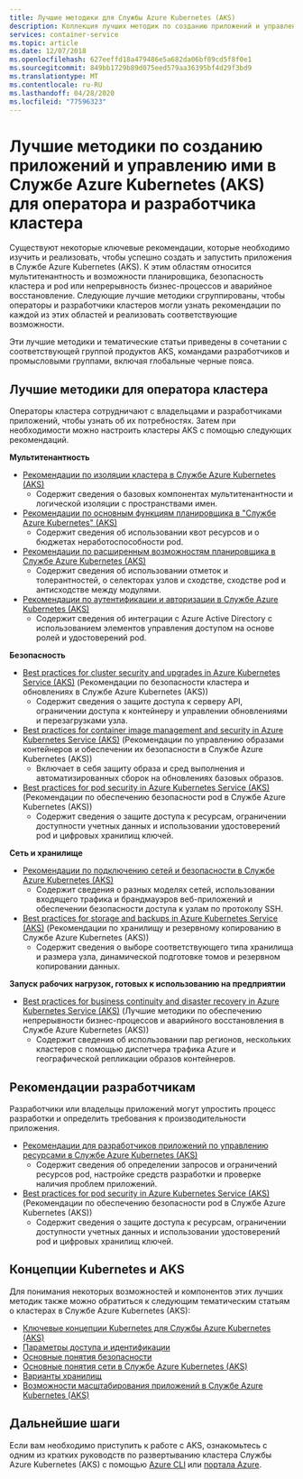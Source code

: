 ```yaml
---
title: Лучшие методики для Службы Azure Kubernetes (AKS)
description: Коллекция лучших методик по созданию приложений и управлению ими в Службе Azure Kubernetes (AKS) для оператора и разработчика кластера
services: container-service
ms.topic: article
ms.date: 12/07/2018
ms.openlocfilehash: 627eeffd18a479486e5a682da06bf89cd5f8f0e1
ms.sourcegitcommit: 849bb1729b89d075eed579aa36395bf4d29f3bd9
ms.translationtype: MT
ms.contentlocale: ru-RU
ms.lasthandoff: 04/28/2020
ms.locfileid: "77596323"
---
```

# <a name="cluster-operator-and-developer-best-practices-to-build-and-manage-applications-on-azure-kubernetes-service-aks"></a>Лучшие методики по созданию приложений и управлению ими в Службе Azure Kubernetes (AKS) для оператора и разработчика кластера

Существуют некоторые ключевые рекомендации, которые необходимо изучить и реализовать, чтобы успешно создать и запустить приложения в Службе Azure Kubernetes (AKS). К этим областям относится мультитенантность и возможности планировщика, безопасность кластера и pod или непрерывность бизнес-процессов и аварийное восстановление. Следующие лучшие методики сгруппированы, чтобы операторы и разработчики кластеров могли узнать рекомендации по каждой из этих областей и реализовать соответствующие возможности.

Эти лучшие методики и тематические статьи приведены в сочетании с соответствующей группой продуктов AKS, командами разработчиков и промысловыми группами, включая глобальные черные пояса.

## <a name="cluster-operator-best-practices"></a>Лучшие методики для оператора кластера

Операторы кластера сотрудничают с владельцами и разработчиками приложений, чтобы узнать об их потребностях. Затем при необходимости можно настроить кластеры AKS с помощью следующих рекомендаций.

**Мультитенантность**

* [Рекомендации по изоляции кластера в Службе Azure Kubernetes (AKS)](operator-best-practices-cluster-isolation.md)
    * Содержит сведения о базовых компонентах мультитенантности и логической изоляции с пространствами имен.
* [Рекомендации по основным функциям планировщика в "Службе Azure Kubernetes" (AKS)](operator-best-practices-scheduler.md)
    * Содержит сведения об использовании квот ресурсов и о бюджетах неработоспособности pod.
* [Рекомендации по расширенным возможностям планировщика в Службе Azure Kubernetes (AKS)](operator-best-practices-advanced-scheduler.md)
    * Содержит сведения об использовании отметок и толерантностей, о селекторах узлов и сходстве, сходстве pod и антисходстве между модулями.
* [Рекомендации по аутентификации и авторизации в Службе Azure Kubernetes (AKS)](operator-best-practices-identity.md)
    * Содержит сведения об интеграции с Azure Active Directory с использованием элементов управления доступом на основе ролей и удостоверений pod.

**Безопасность**

* [Best practices for cluster security and upgrades in Azure Kubernetes Service (AKS)](operator-best-practices-cluster-security.md) (Рекомендации по безопасности кластера и обновлениях в Службе Azure Kubernetes (AKS))
    * Содержит сведения о защите доступа к серверу API, ограничении доступа к контейнеру и управлении обновлениями и перезагрузками узла.
* [Best practices for container image management and security in Azure Kubernetes Service (AKS)](operator-best-practices-container-image-management.md) (Рекомендации по управлению образами контейнеров и обеспечении их безопасности в Службе Azure Kubernetes (AKS))
    * Включает в себя защиту образа и сред выполнения и автоматизированных сборок на обновлениях базовых образов.
* [Best practices for pod security in Azure Kubernetes Service (AKS)](developer-best-practices-pod-security.md) (Рекомендации по обеспечению безопасности pod в Службе Azure Kubernetes (AKS))
    * Содержит сведения о защите доступа к ресурсам, ограничении доступности учетных данных и использовании удостоверений pod и цифровых хранилищ ключей.

**Сеть и хранилище**

* [Рекомендации по подключению сетей и безопасности в Службе Azure Kubernetes (AKS)](operator-best-practices-network.md)
    * Содержит сведения о разных моделях сетей, использовании входящего трафика и брандмауэров веб-приложений и обеспечении безопасности доступа к узлам по протоколу SSH.
* [Best practices for storage and backups in Azure Kubernetes Service (AKS)](operator-best-practices-storage.md) (Рекомендации по хранилищу и резервному копированию в Службе Azure Kubernetes (AKS))
    * Содержит сведения о выборе соответствующего типа хранилища и размера узла, динамической подготовке томов и резервном копировании данных.

**Запуск рабочих нагрузок, готовых к использованию на предприятии**

* [Best practices for business continuity and disaster recovery in Azure Kubernetes Service (AKS)](operator-best-practices-multi-region.md) (Лучшие методики по обеспечению непрерывности бизнес-процессов и аварийного восстановления в Службе Azure Kubernetes (AKS))
    * Содержит сведения об использовании пар регионов, нескольких кластеров с помощью диспетчера трафика Azure и географической репликации образов контейнеров.

## <a name="developer-best-practices"></a>Рекомендации разработчикам

Разработчики или владельцы приложений могут упростить процесс разработки и определить требования к производительности приложения.

* [Рекомендации для разработчиков приложений по управлению ресурсами в Службе Azure Kubernetes (AKS)](developer-best-practices-resource-management.md)
    * Содержит сведения об определении запросов и ограничений ресурсов pod, настройке средств разработки и проверке наличия проблем приложений.
* [Best practices for pod security in Azure Kubernetes Service (AKS)](developer-best-practices-pod-security.md) (Рекомендации по обеспечению безопасности pod в Службе Azure Kubernetes (AKS))
    * Содержит сведения о защите доступа к ресурсам, ограничении доступности учетных данных и использовании удостоверений pod и цифровых хранилищ ключей.

## <a name="kubernetes--aks-concepts"></a>Концепции Kubernetes и AKS

Для понимания некоторых возможностей и компонентов этих лучших методик также можно обратиться к следующим тематическим статьям о кластерах в Службе Azure Kubernetes (AKS):

* [Ключевые концепции Kubernetes для Службы Azure Kubernetes (AKS)](concepts-clusters-workloads.md)
* [Параметры доступа и идентификации](concepts-identity.md)
* [Основные понятия безопасности](concepts-security.md)
* [Основные понятия сети в Службе Azure Kubernetes (AKS)](concepts-network.md)
* [Варианты хранилищ](concepts-storage.md)
* [Возможности масштабирования приложений в Службе Azure Kubernetes (AKS)](concepts-scale.md)

## <a name="next-steps"></a>Дальнейшие шаги

Если вам необходимо приступить к работе с AKS, ознакомьтесь с одним из кратких руководств по развертыванию кластера Службы Azure Kubernetes (AKS) с помощью [Azure CLI](kubernetes-walkthrough.md) или [портала Azure](kubernetes-walkthrough-portal.md).
